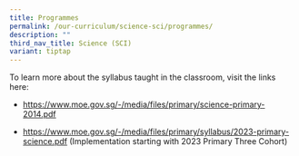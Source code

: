 ```yaml
---
title: Programmes
permalink: /our-curriculum/science-sci/programmes/
description: ""
third_nav_title: Science (SCI)
variant: tiptap
---
```

<p>To learn more about the syllabus taught in the classroom, visit the links
here:</p>
<ul data-tight="true" class="tight">
<li>
<p><a href="https://www.moe.gov.sg/-/media/files/primary/science-primary-2014.pdf" rel="noopener noreferrer nofollow" target="_blank">https://www.moe.gov.sg/-/media/files/primary/science-primary-2014.pdf</a>
</p>
</li>
<li>
<p><a href="https://www.moe.gov.sg/-/media/files/primary/syllabus/2023-primary-science.pdf" rel="noopener noreferrer nofollow" target="_blank">https://www.moe.gov.sg/-/media/files/primary/syllabus/2023-primary-science.pdf</a> (Implementation
starting with 2023 Primary Three Cohort)</p>
</li>
</ul>
<p></p>